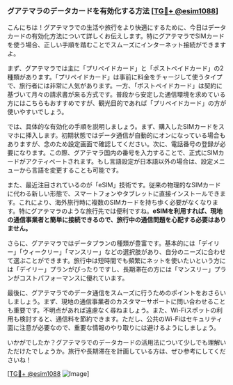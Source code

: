 ### グアテマラのデータカードを有効化する方法 [[TG💪+ @esim1088](https://t.me/s/esim1088)]

こんにちは！グアテマラでの生活や旅行をより快適にするために、今日はデータカードの有効化方法について詳しくお伝えします。特にグアテマラでSIMカードを使う場合、正しい手順を踏むことでスムーズにインターネット接続ができますよ。

まず、グアテマラでは主に「プリペイドカード」と「ポストペイドカード」の2種類があります。「プリペイドカード」は事前に料金をチャージして使うタイプで、旅行者には非常に人気があります。一方、「ポストペイドカード」は契約に基づいて月々の請求書が来る方式です。普段から安定した通信環境を求めている方にはこちらもおすすめですが、観光目的であれば「プリペイドカード」の方が使いやすいでしょう。

では、具体的な有効化の手順を説明しましょう。まず、購入したSIMカードをスマホに挿入します。初期状態ではデータ通信が自動的にオンになっている場合もありますが、念のため設定画面で確認してください。次に、電話番号の登録が必要になります。この際、グアテマラ国内の番号を入力することで、正式にSIMカードがアクティベートされます。もし言語設定が日本語以外の場合は、設定メニューから言語を変更することも可能です。

また、最近注目されているのが「eSIM」技術です。従来の物理的なSIMカードに代わる新しい形態で、スマートフォンやタブレットに直接インストールできます。これにより、海外旅行時に複数のSIMカードを持ち歩く必要がなくなります。特にグアテマラのような旅行先では便利ですね。**eSIMを利用すれば、現地の通信事業者と簡単に接続できるので、旅行中の通信問題を心配する必要はありません。**

さらに、グアテマラではデータプランの種類が豊富です。基本的には「デイリー」「ウィークリー」「マンスリー」などの選択肢があり、自分のニーズに合わせて選ぶことができます。旅行中は短時間でも頻繁にネットを使いたいという方には「デイリー」プランがぴったりですし、長期滞在の方には「マンスリー」プランがコストパフォーマンスに優れています。

最後に、グアテマラでのデータ通信をスムーズに行うためのポイントをおさらいしましょう。まず、現地の通信事業者のカスタマーサポートに問い合わせることも重要です。不明点があれば遠慮なく尋ねましょう。また、Wi-Fiスポットの利用も検討すると、通信料を節約できます。ただし、公共のWi-Fiはセキュリティ面に注意が必要なので、重要な情報のやり取りには避けるようにしましょう。

いかがでしたか？グアテマラでのデータカードの活用法について少しでも理解いただけたでしょうか。旅行や長期滞在を計画している方は、ぜひ参考にしてくださいね！

[[TG💪+ @esim1088](https://t.me/s/esim1088) ![Image](https://i.postimg.cc/Y0z9fWf4/image.png)]